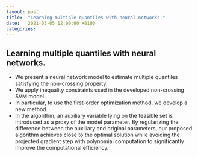 ```yaml
---
layout: post
title:  "Learning multiple quantiles with neural networks."
date:   2021-03-05 12:00:00 +0100
categories:
---
```


## Learning multiple quantiles with neural networks.

- We present a neural network model to estimate multiple quantiles satisfying the non-crossing property. 
- We apply inequality constraints used in the developed non-crossing SVM model.
- In particular, to use the first-order optimization method, we develop a new method.
- In the algorithm, an auxiliary variable lying on the feasible set is introduced as a proxy of the model parameter. By regularizing the difference between the auxiliary and original parameters, our proposed algorithm achieves close to the optimal solution while avoiding the projected gradient step with polynomial computation to significantly improve the computational efficiency. 